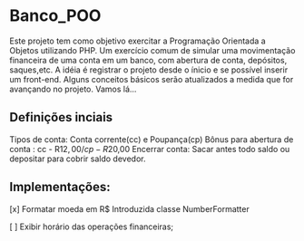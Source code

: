 # Banco_POO
Este projeto tem como objetivo exercitar a Programação Orientada a Objetos utilizando PHP.
Um exercício comum de simular uma movimentação financeira de uma conta em um banco,
com abertura de conta, depósitos, saques,etc. A idéia é registrar o projeto desde o ínicio e se possível
inserir um front-end. Alguns conceitos básicos serão atualizados a medida que for avançando no projeto.
Vamos lá...

## Definições inciais
Tipos de conta: Conta corrente(cc) e Poupança(cp)
Bônus para abertura de conta : cc - R$12,00 / cp - R$20,00
Encerrar conta: Sacar antes todo saldo ou depositar para cobrir saldo devedor.

## Implementações:
[x] Formatar moeda em R$
Introduzida classe NumberFormatter

[ ] Exibir horário das operações financeiras;
